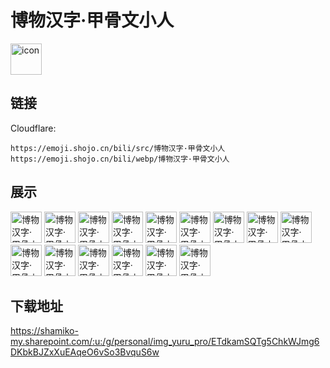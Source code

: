 # 博物汉字·甲骨文小人
<img src="https://emoji.shojo.cn/bili/src/博物汉字·甲骨文小人/icon.png" width="50" height="50" alt="icon">

## 链接
Cloudflare:
```
https://emoji.shojo.cn/bili/src/博物汉字·甲骨文小人
https://emoji.shojo.cn/bili/webp/博物汉字·甲骨文小人
```
## 展示
<img src="https://emoji.shojo.cn/bili/src/博物汉字·甲骨文小人/博物汉字·甲骨文小人-来了.png" width="50" height="50" alt="博物汉字·甲骨文小人-来了">
<img src="https://emoji.shojo.cn/bili/src/博物汉字·甲骨文小人/博物汉字·甲骨文小人-服了.png" width="50" height="50" alt="博物汉字·甲骨文小人-服了">
<img src="https://emoji.shojo.cn/bili/src/博物汉字·甲骨文小人/博物汉字·甲骨文小人-比心.png" width="50" height="50" alt="博物汉字·甲骨文小人-比心">
<img src="https://emoji.shojo.cn/bili/src/博物汉字·甲骨文小人/博物汉字·甲骨文小人-上车.png" width="50" height="50" alt="博物汉字·甲骨文小人-上车">
<img src="https://emoji.shojo.cn/bili/src/博物汉字·甲骨文小人/博物汉字·甲骨文小人-马上.png" width="50" height="50" alt="博物汉字·甲骨文小人-马上">
<img src="https://emoji.shojo.cn/bili/src/博物汉字·甲骨文小人/博物汉字·甲骨文小人-走了.png" width="50" height="50" alt="博物汉字·甲骨文小人-走了">
<img src="https://emoji.shojo.cn/bili/src/博物汉字·甲骨文小人/博物汉字·甲骨文小人-哭.png" width="50" height="50" alt="博物汉字·甲骨文小人-哭">
<img src="https://emoji.shojo.cn/bili/src/博物汉字·甲骨文小人/博物汉字·甲骨文小人-龟龟.png" width="50" height="50" alt="博物汉字·甲骨文小人-龟龟">
<img src="https://emoji.shojo.cn/bili/src/博物汉字·甲骨文小人/博物汉字·甲骨文小人-6.png" width="50" height="50" alt="博物汉字·甲骨文小人-6">
<img src="https://emoji.shojo.cn/bili/src/博物汉字·甲骨文小人/博物汉字·甲骨文小人-疑惑.png" width="50" height="50" alt="博物汉字·甲骨文小人-疑惑">
<img src="https://emoji.shojo.cn/bili/src/博物汉字·甲骨文小人/博物汉字·甲骨文小人-爽.png" width="50" height="50" alt="博物汉字·甲骨文小人-爽">
<img src="https://emoji.shojo.cn/bili/src/博物汉字·甲骨文小人/博物汉字·甲骨文小人-晚安.png" width="50" height="50" alt="博物汉字·甲骨文小人-晚安">
<img src="https://emoji.shojo.cn/bili/src/博物汉字·甲骨文小人/博物汉字·甲骨文小人-好.png" width="50" height="50" alt="博物汉字·甲骨文小人-好">
<img src="https://emoji.shojo.cn/bili/src/博物汉字·甲骨文小人/博物汉字·甲骨文小人-晕.png" width="50" height="50" alt="博物汉字·甲骨文小人-晕">
<img src="https://emoji.shojo.cn/bili/src/博物汉字·甲骨文小人/博物汉字·甲骨文小人-舞起来.png" width="50" height="50" alt="博物汉字·甲骨文小人-舞起来">

## 下载地址

https://shamiko-my.sharepoint.com/:u:/g/personal/img_yuru_pro/ETdkamSQTg5ChkWJmg6DKbkBJZxXuEAqeO6vSo3BvquS6w